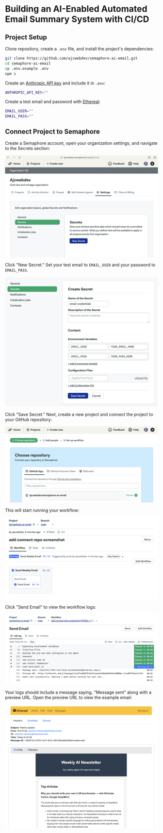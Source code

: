 # Building an AI-Enabled Automated Email Summary System with CI/CD

## Project Setup

Clone repository, create a `.env` file, and install the project's dependencies:

```bash
git clone https://github.com/ajcwebdev/semaphore-ai-email.git
cd semaphore-ai-email
cp .env.example .env
npm i
```

Create an [Anthropic API key](https://docs.anthropic.com/en/api/getting-started) and include it in `.env`:

```bash
ANTHROPIC_API_KEY=""
```

Create a test email and password with [Ethereal](https://ethereal.email/):

```bash
EMAIL_USER=""
EMAIL_PASS=""
```

## Connect Project to Semaphore

Create a Semaphore account, open your organization settings, and navigate to the Secrets section:

![semaphore settings](public/01-settings.webp)

Click "New Secret." Set your test email to `EMAIL_USER` and your password to `EMAIL_PASS`.

![semaphore secrets](public/02-email-credentials.webp)

Click "Save Secret." Next, create a new project and connect the project to your GitHub repository:

![connect to repo on semaphore](public/03-connect-repo.webp)

This will start running your workflow:

![semaphore workflow running](public/04-workflow-running.webp)

Click "Send Email" to view the workflow logs:

![send email logs](public/05-send-email-logs.webp)

Your logs should include a message saying, "Message sent" along with a preview URL. Open the preview URL to view the example email:

![example email](public/06-example-email.webp)

